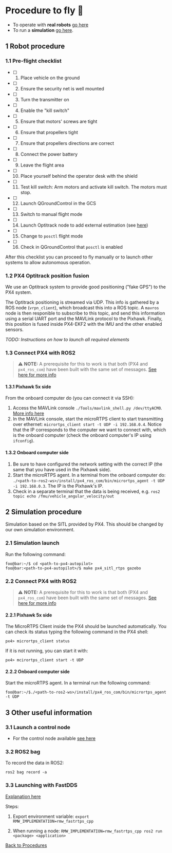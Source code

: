 # Procedure to fly :helicopter:

- To operate with **real robots** [go here](#11-pre-flight-checklist)
- To run a **simulation** [go here](#2-simulation).

## 1 Robot procedure
### 1.1 Pre-flight checklist

- [ ] 1. Place vehicle on the ground
- [ ] 2. Ensure the security net is well mounted
- [ ] 3. Turn the transmitter on
- [ ] 4. Enable the "kill switch"
- [ ] 5. Ensure that motors' screws are tight
- [ ] 6. Ensure that propellers tight
- [ ] 7. Ensure that propellers directions are correct
- [ ] 8. Connect the power battery
- [ ] 9. Leave the flight area
- [ ] 10. Place yourself behind the operator desk with the shield
- [ ] 11. Test kill switch: Arm motors and activate kill switch. The motors must stop.
- [ ] 12. Launch QGroundControl in the GCS
- [ ] 13. Switch to manual flight mode
- [ ] 14. Launch Optitrack node to add external estimation (see [here](#px4-optitrack-position-fusion))
- [ ] 15. Change to `posctl` flight mode
- [ ] 16. Check in QGroundControl that `posctl` is enabled

After this checklist you can proceed to fly manually or to launch other systems to allow autonomous operation.

### 1.2 PX4 Optitrack position fusion
We use an Optitrack system to provide good positioning ("fake GPS") to the PX4 system. 

The Optitrack positioning is streamed via UDP. This info is gathered by a ROS node (`vrpn_client`), which broadcast this into a ROS topic. A `mavros` node is then responible to subscribe to this topic, and send this information using a serial UART port and the MAVLink protocol to the Pixhawk. Finally, this position is fused inside PX4-EKF2 with the IMU and the other enabled sensors.

*TODO: Instructions on how to launch all required elements*

### 1.3 Connect PX4 with ROS2
>⚠️  **NOTE:** A prerequisite for this to work is that both (PX4 and `px4_ros_com`) have been built with the same set of messages. [See here for more info](build.md#121-urtps-bridge-configuration)
#### 1.3.1 Pixhawk 5x side
From the onboard computer do (you can connect it via SSH):
1. Access the MAVLink console `./Tools/mavlink_shell.py /dev/ttyACM0`. [More info here](https://docs.px4.io/master/en/debug/mavlink_shell.html)
3. In the MAVLink console, start the microRTPS client to start transmitting over ethernet: `micrortps_client start -t UDP -i 192.168.0.4`. Notice that the IP corresponds to the computer we want to connect with, which is the onboard computer (check the onboard computer's IP using `ifconfig`).

#### 1.3.2 Onboard computer side

1. Be sure to have configured the network setting with the correct IP (the same that you have used in the Pixhawk side).
2. Start the microRTPS agent. In a terminal from the onboard computer do: `./<path-to-ros2-ws>/install/px4_ros_com/bin/micrortps_agent -t UDP -i 192.168.0.3`.  The IP is the Pixhawk's IP.
3. Check in a separate terminal that the data is being received, e.g. `ros2 topic echo /fmu/vehicle_angular_velocity/out`

## 2 Simulation procedure
Simulation based on the SITL provided by PX4. This should be changed by our own simulation environment.

### 2.1 Simulation launch
Run the following command:
```console
foo@bar:~/$ cd <path-to-px4-autopilot>
foo@bar:<path-to-px4-autopilot>/$ make px4_sitl_rtps gazebo
```
### 2.2 Connect PX4 with ROS2
>⚠️  **NOTE:** A prerequisite for this to work is that both (PX4 and `px4_ros_com`) have been built with the same set of messages. [See here for more info](build.md#121-urtps-bridge-configuration)
#### 2.2.1 Pixhawk 5x side

The MicroRTPS Client inside the PX4 should be launched automatically. You can check its status typing the following command in the PX4 shell:
```
px4> micrortps_client status
```
If it is not running, you can start it with:
```
px4> mcirortps_client start -t UDP
```
#### 2.2.2 Onboard computer side
Start the microRTPS agent. In a terminal run the following command:

```console
foo@bar:~/$./<path-to-ros2-ws>/install/px4_ros_com/bin/micrortps_agent -t UDP
```

## 3 Other useful information

### 3.1 Launch a control node

 - For the control node available [see here](../eagle_mpc_2_control/README.md)

### 3.2 ROS2 bag
To record the data in ROS2:
```
ros2 bag record -a
```
### 3.3 Launching with FastDDS

[Explanation here](https://fast-dds.docs.eprosima.com/en/v2.3.3/fastdds/ros2/ros2.html)

Steps:

1. Export environment variable: `export RMW_IMPLEMENTATION=rmw_fastrtps_cpp`

2. When running a node: `RMW_IMPLEMENTATION=rmw_fastrtps_cpp ros2 run <package> <application>`

[Back to Procedures](README.md)